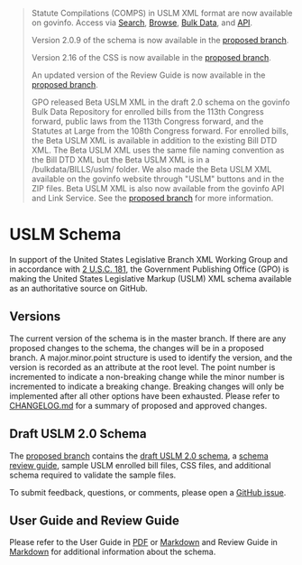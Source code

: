 >Statute Compilations (COMPS) in USLM XML format are now available on govinfo. Access via [Search](https://www.govinfo.gov/app/search/%7B%22query%22%3A%22collection%3Acomps%22%2C%22offset%22%3A0%7D), [Browse](https://www.govinfo.gov/app/collection/comps), [Bulk Data](https://www.govinfo.gov/bulkdata/COMPS), and [API](https://api.govinfo.gov/docs/). 
>
>Version 2.0.9 of the schema is now available in the [proposed branch](https://github.com/usgpo/uslm/tree/proposed). 
>
>Version 2.16 of the CSS is now available in the [proposed branch](https://github.com/usgpo/uslm/tree/proposed). 
>
>An updated version of the Review Guide is now available in the [proposed branch](https://github.com/usgpo/uslm/tree/proposed). 
>
>GPO released Beta USLM XML in the draft 2.0 schema on the govinfo Bulk Data Repository for enrolled bills from the 113th Congress forward, public laws from the 113th Congress forward, and the Statutes at Large from the 108th Congress forward. For enrolled bills, the Beta USLM XML is available in addition to the existing Bill DTD XML. The Beta USLM XML uses the same file naming convention as the Bill DTD XML but the Beta USLM XML is in a /bulkdata/BILLS/uslm/ folder. We also made the Beta USLM XML available on the govinfo website through "USLM" buttons and in the ZIP files. Beta USLM XML is also now available from the govinfo API and Link Service. See the [proposed branch](https://github.com/usgpo/uslm/tree/proposed) for more information. 


# USLM Schema #


In support of the United States Legislative Branch XML Working Group and in accordance with [2 U.S.C. 181](https://api.fdsys.gov/link?collection=uscode&title=2&year=mostrecent&section=181), the Government Publishing Office (GPO) is making the United States Legislative Markup (USLM) XML schema available as an authoritative source on GitHub. 



## Versions ##
The current version of the schema is in the master branch. If there are any proposed changes to the schema, the changes will be in a proposed branch. A major.minor.point structure is used to identify the version, and the version is recorded as an attribute at the root level. The point number is incremented to indicate a non-breaking change while the minor number is incremented to indicate a breaking change. Breaking changes will only be implemented after all other options have been exhausted. Please refer to [CHANGELOG.md](CHANGELOG.md) for a summary of proposed and approved changes.  


## Draft USLM 2.0 Schema ##
The [proposed branch](https://github.com/usgpo/uslm/tree/proposed) contains the [draft USLM 2.0 schema](https://github.com/usgpo/uslm/blob/proposed/uslm-2.0.9.xsd), a [schema review guide](https://github.com/usgpo/uslm/blob/proposed/USLM-2_0-Review-Guide.md), sample USLM enrolled bill files, CSS files, and additional schema required to validate the sample files. 


To submit feedback, questions, or comments, please open a [GitHub issue](https://github.com/usgpo/uslm/issues/new).


## User Guide and Review Guide ##
Please refer to the User Guide in [PDF](USLM-User-Guide.pdf) or [Markdown](USLM-User-Guide.md) and Review Guide in [Markdown](https://github.com/usgpo/uslm/blob/proposed/USLM-2_0-Review-Guide.md) for additional information about the schema. 

